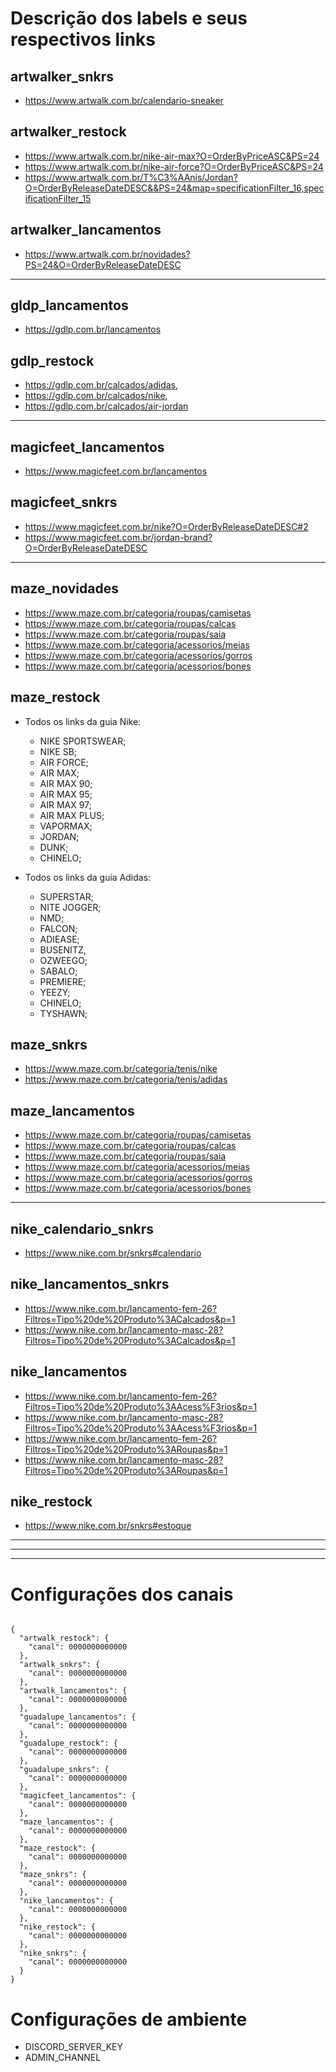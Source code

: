 # Descrição dos labels e seus respectivos links
## artwalker_snkrs 
- https://www.artwalk.com.br/calendario-sneaker

## artwalker_restock
- https://www.artwalk.com.br/nike-air-max?O=OrderByPriceASC&PS=24
- https://www.artwalk.com.br/nike-air-force?O=OrderByPriceASC&PS=24
- https://www.artwalk.com.br/T%C3%AAnis/Jordan?O=OrderByReleaseDateDESC&&PS=24&map=specificationFilter_16,specificationFilter_15                     

## artwalker_lancamentos
- https://www.artwalk.com.br/novidades?PS=24&O=OrderByReleaseDateDESC
---

## gldp_lancamentos
- https://gdlp.com.br/lancamentos
## gdlp_restock 
- https://gdlp.com.br/calcados/adidas,
- https://gdlp.com.br/calcados/nike,
- https://gdlp.com.br/calcados/air-jordan
---

## magicfeet_lancamentos
- https://www.magicfeet.com.br/lancamentos

## magicfeet_snkrs
- https://www.magicfeet.com.br/nike?O=OrderByReleaseDateDESC#2  
- https://www.magicfeet.com.br/jordan-brand?O=OrderByReleaseDateDESC

---
## maze_novidades
- https://www.maze.com.br/categoria/roupas/camisetas
- https://www.maze.com.br/categoria/roupas/calcas
- https://www.maze.com.br/categoria/roupas/saia
- https://www.maze.com.br/categoria/acessorios/meias
- https://www.maze.com.br/categoria/acessorios/gorros
- https://www.maze.com.br/categoria/acessorios/bones

## maze_restock
- Todos os links da guia Nike:
    * NIKE SPORTSWEAR; 
    * NIKE SB; 
    * AIR FORCE; 
    * AIR MAX;
    * AIR MAX 90; 
    * AIR MAX 95; 
    * AIR MAX 97; 
    * AIR MAX PLUS;
    * VAPORMAX; 
    * JORDAN; 
    * DUNK;
    * CHINELO;

- Todos os links da guia Adidas:
    * SUPERSTAR;
    * NITE JOGGER;
    * NMD;
    * FALCON;
    * ADIEASE;
    * BUSENITZ,
    * OZWEEGO;
    * SABALO;
    * PREMIERE;
    * YEEZY;
    * CHINELO;
    * TYSHAWN;

## maze_snkrs
- https://www.maze.com.br/categoria/tenis/nike
- https://www.maze.com.br/categoria/tenis/adidas  

## maze_lancamentos
- https://www.maze.com.br/categoria/roupas/camisetas
- https://www.maze.com.br/categoria/roupas/calcas
- https://www.maze.com.br/categoria/roupas/saia
- https://www.maze.com.br/categoria/acessorios/meias
- https://www.maze.com.br/categoria/acessorios/gorros
- https://www.maze.com.br/categoria/acessorios/bones 

---

## nike_calendario_snkrs
- https://www.nike.com.br/snkrs#calendario

## nike_lancamentos_snkrs
- https://www.nike.com.br/lancamento-fem-26?Filtros=Tipo%20de%20Produto%3ACalcados&p=1
- https://www.nike.com.br/lancamento-masc-28?Filtros=Tipo%20de%20Produto%3ACalcados&p=1

## nike_lancamentos
- https://www.nike.com.br/lancamento-fem-26?Filtros=Tipo%20de%20Produto%3AAcess%F3rios&p=1
- https://www.nike.com.br/lancamento-masc-28?Filtros=Tipo%20de%20Produto%3AAcess%F3rios&p=1
- https://www.nike.com.br/lancamento-fem-26?Filtros=Tipo%20de%20Produto%3ARoupas&p=1
- https://www.nike.com.br/lancamento-masc-28?Filtros=Tipo%20de%20Produto%3ARoupas&p=1

## nike_restock
- https://www.nike.com.br/snkrs#estoque

---
---
---



# Configurações dos canais
```

{  
  "artwalk_restock": {
    "canal": 0000000000000    
  },
  "artwalk_snkrs": {
    "canal": 0000000000000    
  },
  "artwalk_lancamentos": {
    "canal": 0000000000000    
  },    
  "guadalupe_lancamentos": {
    "canal": 0000000000000    
  },
  "guadalupe_restock": {
    "canal": 0000000000000    
  },
  "guadalupe_snkrs": {
    "canal": 0000000000000    
  },
  "magicfeet_lancamentos": {
    "canal": 0000000000000    
  },
  "maze_lancamentos": {
    "canal": 0000000000000    
  },
  "maze_restock": {
    "canal": 0000000000000    
  },
  "maze_snkrs": {
    "canal": 0000000000000    
  },
  "nike_lancamentos": {
    "canal": 0000000000000    
  },
  "nike_restock": {
    "canal": 0000000000000    
  },
  "nike_snkrs": {
    "canal": 0000000000000    
  }
}
```

# Configurações de ambiente

* DISCORD_SERVER_KEY
* ADMIN_CHANNEL
 